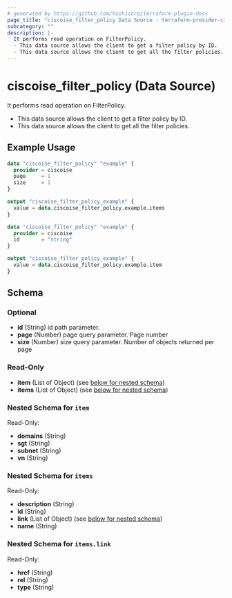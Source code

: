 ```yaml
---
# generated by https://github.com/hashicorp/terraform-plugin-docs
page_title: "ciscoise_filter_policy Data Source - terraform-provider-ciscoise"
subcategory: ""
description: |-
  It performs read operation on FilterPolicy.
  - This data source allows the client to get a filter policy by ID.
  - This data source allows the client to get all the filter policies.
---
```


# ciscoise_filter_policy (Data Source)

It performs read operation on FilterPolicy.

- This data source allows the client to get a filter policy by ID.
- This data source allows the client to get all the filter policies.

## Example Usage

```terraform
data "ciscoise_filter_policy" "example" {
  provider = ciscoise
  page     = 1
  size     = 1
}

output "ciscoise_filter_policy_example" {
  value = data.ciscoise_filter_policy.example.items
}

data "ciscoise_filter_policy" "example" {
  provider = ciscoise
  id       = "string"
}

output "ciscoise_filter_policy_example" {
  value = data.ciscoise_filter_policy.example.item
}
```

<!-- schema generated by tfplugindocs -->
## Schema

### Optional

- **id** (String) id path parameter.
- **page** (Number) page query parameter. Page number
- **size** (Number) size query parameter. Number of objects returned per page

### Read-Only

- **item** (List of Object) (see [below for nested schema](#nestedatt--item))
- **items** (List of Object) (see [below for nested schema](#nestedatt--items))

<a id="nestedatt--item"></a>
### Nested Schema for `item`

Read-Only:

- **domains** (String)
- **sgt** (String)
- **subnet** (String)
- **vn** (String)


<a id="nestedatt--items"></a>
### Nested Schema for `items`

Read-Only:

- **description** (String)
- **id** (String)
- **link** (List of Object) (see [below for nested schema](#nestedobjatt--items--link))
- **name** (String)

<a id="nestedobjatt--items--link"></a>
### Nested Schema for `items.link`

Read-Only:

- **href** (String)
- **rel** (String)
- **type** (String)



